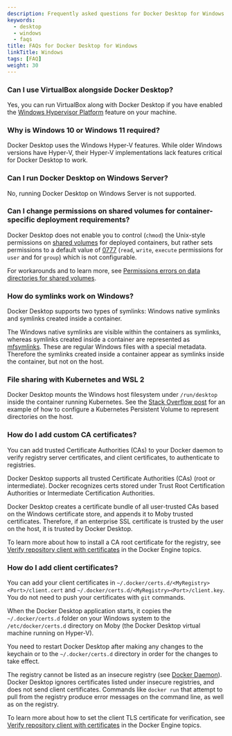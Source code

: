 ```yaml
---
description: Frequently asked questions for Docker Desktop for Windows
keywords:
  - desktop
  - windows
  - faqs
title: FAQs for Docker Desktop for Windows
linkTitle: Windows
tags: [FAQ]
weight: 30
---
```


### Can I use VirtualBox alongside Docker Desktop?

Yes, you can run VirtualBox along with Docker Desktop if you have enabled the [Windows Hypervisor Platform](https://docs.microsoft.com/en-us/virtualization/api/) feature on your machine.

### Why is Windows 10 or Windows 11 required?

Docker Desktop uses the Windows Hyper-V features. While older Windows versions have Hyper-V, their Hyper-V implementations lack features critical for Docker Desktop to work.

### Can I run Docker Desktop on Windows Server?

No, running Docker Desktop on Windows Server is not supported.

### Can I change permissions on shared volumes for container-specific deployment requirements?

Docker Desktop does not enable you to control (`chmod`)
the Unix-style permissions on [shared volumes](/manuals/desktop/settings-and-maintenance/settings.md#file-sharing) for
deployed containers, but rather sets permissions to a default value of
[0777](https://chmodcommand.com/chmod-0777/)
(`read`, `write`, `execute` permissions for `user` and for
`group`) which is not configurable.

For workarounds and to learn more, see
[Permissions errors on data directories for shared volumes](/manuals/desktop/troubleshoot-and-support/troubleshoot/topics.md#permissions-errors-on-data-directories-for-shared-volumes).

### How do symlinks work on Windows?

Docker Desktop supports two types of symlinks: Windows native symlinks and symlinks created inside a container.

The Windows native symlinks are visible within the containers as symlinks, whereas symlinks created inside a container are represented as [mfsymlinks](https://wiki.samba.org/index.php/UNIX_Extensions#Minshall.2BFrench_symlinks). These are regular Windows files with a special metadata. Therefore the symlinks created inside a container appear as symlinks inside the container, but not on the host.

### File sharing with Kubernetes and WSL 2

Docker Desktop mounts the Windows host filesystem under `/run/desktop` inside the container running Kubernetes.
See the [Stack Overflow post](https://stackoverflow.com/questions/67746843/clear-persistent-volume-from-a-kubernetes-cluster-running-on-docker-desktop/69273405#69273) for an example of how to configure a Kubernetes Persistent Volume to represent directories on the host.

### How do I add custom CA certificates?

You can add trusted Certificate Authorities (CAs) to your Docker daemon to verify registry server certificates, and client certificates, to authenticate to registries.

Docker Desktop supports all trusted Certificate Authorities (CAs) (root or
intermediate). Docker recognizes certs stored under Trust Root
Certification Authorities or Intermediate Certification Authorities.

Docker Desktop creates a certificate bundle of all user-trusted CAs based on
the Windows certificate store, and appends it to Moby trusted certificates. Therefore, if an enterprise SSL certificate is trusted by the user on the host, it is trusted by Docker Desktop.

To learn more about how to install a CA root certificate for the registry, see
[Verify repository client with certificates](/manuals/engine/security/certificates.md)
in the Docker Engine topics.

### How do I add client certificates?

You can add your client certificates
in `~/.docker/certs.d/<MyRegistry><Port>/client.cert` and
`~/.docker/certs.d/<MyRegistry><Port>/client.key`. You do not need to push your certificates with `git` commands.

When the Docker Desktop application starts, it copies the
`~/.docker/certs.d` folder on your Windows system to the `/etc/docker/certs.d`
directory on Moby (the Docker Desktop virtual machine running on Hyper-V).

You need to restart Docker Desktop after making any changes to the keychain
or to the `~/.docker/certs.d` directory in order for the changes to take effect.

The registry cannot be listed as an insecure registry (see
[Docker Daemon](/manuals/desktop/settings-and-maintenance/settings.md#docker-engine)). Docker Desktop ignores
certificates listed under insecure registries, and does not send client
certificates. Commands like `docker run` that attempt to pull from the registry
produce error messages on the command line, as well as on the registry.

To learn more about how to set the client TLS certificate for verification, see
[Verify repository client with certificates](/manuals/engine/security/certificates.md)
in the Docker Engine topics.

